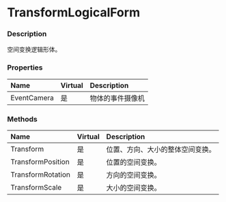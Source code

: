 # TransformLogicalForm

### Description

空间变换逻辑形体。

### Properties

| Name | Virtual | Description |
| :--- | :--- | :--- |
| EventCamera | 是 | 物体的事件摄像机 |

### Methods

| Name | Virtual | Description |
| :--- | :--- | :--- |
| Transform | 是 | 位置、方向、大小的整体空间变换。 |
| TransformPosition | 是 | 位置的空间变换。 |
| TransformRotation | 是 | 方向的空间变换。 |
| TransformScale | 是 | 大小的空间变换。 |





















